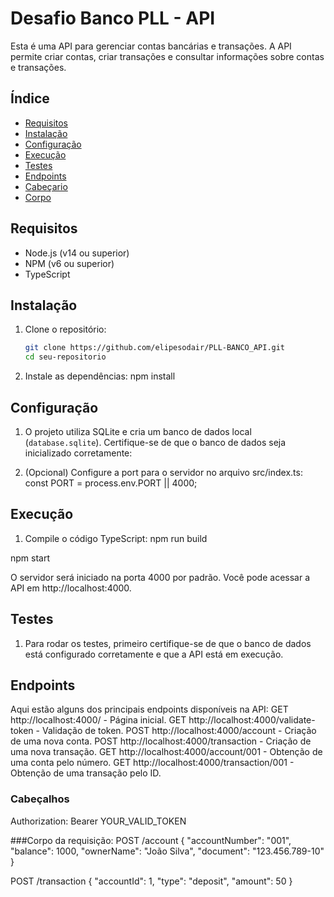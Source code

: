 # Desafio Banco PLL - API

Esta é uma API para gerenciar contas bancárias e transações. A API permite criar contas, criar transações e consultar informações sobre contas e transações.

## Índice

- [Requisitos](#requisitos)
- [Instalação](#instalação)
- [Configuração](#configuração)
- [Execução](#execução)
- [Testes](#testes)
- [Endpoints](#endpoints)
- [Cabeçario](#cabeçario)
- [Corpo](#corpo)

## Requisitos

- Node.js (v14 ou superior)
- NPM (v6 ou superior)
- TypeScript

## Instalação
1. Clone o repositório:

   ```bash
   git clone https://github.com/elipesodair/PLL-BANCO_API.git
   cd seu-repositorio

2. Instale as dependências:
   npm install

## Configuração
1. O projeto utiliza SQLite e cria um banco de dados local (`database.sqlite`). Certifique-se de que o banco de dados seja inicializado corretamente:

2. (Opcional) Configure a port para o servidor no arquivo src/index.ts:
const PORT = process.env.PORT || 4000;

## Execução
1. Compile o código TypeScript:
npm run build

npm start

O servidor será iniciado na porta 4000 por padrão. Você pode acessar a API em http://localhost:4000.


## Testes
1. Para rodar os testes, primeiro certifique-se de que o banco de dados está configurado corretamente e que a API está em execução.

## Endpoints
Aqui estão alguns dos principais endpoints disponíveis na API:
GET http://localhost:4000/ - Página inicial.
GET http://localhost:4000/validate-token - Validação de token.
POST http://localhost:4000/account - Criação de uma nova conta.
POST http://localhost:4000/transaction - Criação de uma nova transação.
GET http://localhost:4000/account/001 - Obtenção de uma conta pelo número.
GET http://localhost:4000/transaction/001 - Obtenção de uma transação pelo ID.

### Cabeçalhos
Authorization: Bearer YOUR_VALID_TOKEN

###Corpo da requisição:
POST /account
{
  "accountNumber": "001",
  "balance": 1000,
  "ownerName": "João Silva",
  "document": "123.456.789-10"
}

POST /transaction
{
  "accountId": 1,
  "type": "deposit",
  "amount": 50
}


